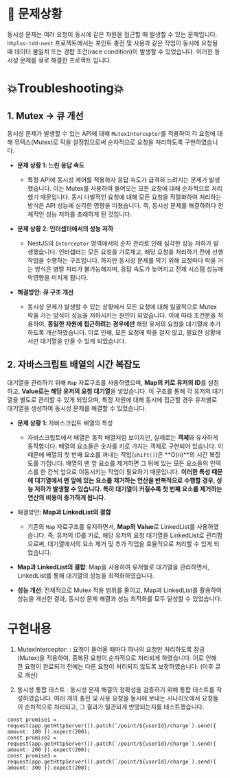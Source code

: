 
# 🫨 문제상황
동시성 문제는 여러 요청이 동시에 같은 자원을 접근할 때 발생할 수 있는 문제입니다. `hhplus-tdd-nest` 프로젝트에서는 포인트 충전 및 사용과 같은 작업이 동시에 요청될 때 데이터 불일치 또는 경합 조건(race condition)이 발생할 수 있었습니다. 이러한 동시성 문제를 큐로 해결한 프로젝트 입니다.


# 💥Troubleshooting💥

## **1. Mutex → 큐 개선**

동시성 문제가 발생할 수 있는 API에 대해 `MutexInterceptor`를 적용하여 각 요청에 대해 뮤텍스(Mutex)로 락을 설정함으로써 순차적으로 요청을 처리하도록 구현하였습니다.


- **문제 상황 1: 느린 응답 속도**
    - 특정 API에 동시성 제어를 적용하자 응답 속도가 급격히 느려지는 문제가 발생했습니다. 이는 Mutex를 사용하여 들어오는 모든 요청에 대해 순차적으로 처리했기 때문입니다. 동시 다발적인 요청에 대해 모든 요청을 직렬화하여 처리하는 방식은 API 성능에 심각한 영향을 미쳤습니다. 즉, 동시성 문제를 해결하려다 전체적인 성능 저하를 초래하게 된 것입니다.


-  **문제 상황 2: 인터셉터에서의 성능 저하**

    - NestJS의 `Interceptor` 영역에서의 순차 관리로 인해 심각한 성능 저하가 발생했습니다. 인터셉터는 모든 요청을 가로채고, 해당 요청을 처리하기 전에 선행 작업을 수행하는 구조입니다. 하지만 동시성 문제를 막기 위해 요청마다 락을 거는 방식은 병렬 처리가 불가능해지며, 응답 속도가 늦어지고 전체 시스템 성능에 악영향을 미치게 됩니다.

  - **해결방안: 큐 구조 개선**

     - 동시성 문제가 발생할 수 있는 상황에서 모든 요청에 대해 일괄적으로 Mutex 락을 거는 방식이 성능을 저하시키는 원인이 되었습니다. 이에 따라 조건문을 적용하여, **동일한 자원에 접근하려는 경우에만** 해당 유저의 요청을 대기열에 추가하도록 개선하였습니다. 이로 인해, 모든 요청에 락을 걸지 않고, 필요한 상황에서만 대기열을 만들 수 있게 되었습니다.


## 2. 자바스크립트 배열의 시간 복잡도

대기열을 관리하기 위해 `Map` 자료구조를 사용하였으며, **Map의 키로 유저의 ID**를 설정하고, **Value로는 해당 유저의 요청 대기열**을 넣었습니다. 이 구조를 통해 각 유저의 대기열을 별도로 관리할 수 있게 되었으며, 특정 자원에 대해 동시에 접근할 경우 유저별로 대기열을 생성하여 동시성 문제를 해결할 수 있었습니다.

-  **문제 상황 1:** 자바스크립트 배열의 특성

    - 자바스크립트에서 배열은 동적 배열처럼 보이지만, 실제로는 **객체**와 유사하게 동작합니다. 배열의 요소들은 숫자를 키로 가지는 객체로 구현되어 있습니다. 이 때문에 배열의 첫 번째 요소를 꺼내는 작업(`shift()`)은 **O(n)**의 시간 복잡도를 가집니다. 배열의 맨 앞 요소를 제거하면 그 뒤에 있는 모든 요소들의 인덱스를 한 칸씩 앞으로 이동시키는 작업이 필요하기 때문입니다. **이러한 특성 때문에 대기열에서 맨 앞에 있는 요소를 제거하는 연산을 반복적으로 수행할 경우, 성능 저하가 발생할 수 있습니다. 특히 대기열이 커질수록 첫 번째 요소를 제거하는 연산의 비용이 증가하게 됩니다.**

- 해결방안: **Map과 LinkedList의 결합**

    - 기존의 `Map` 자료구조를 유지하면서, **Map의 Value**로 LinkedList를 사용하였습니다. 즉, 유저의 ID를 키로, 해당 유저의 요청 대기열을 LinkedList로 관리함으로써, 대기열에서의 요소 제거 및 추가 작업을 효율적으로 처리할 수 있게 되었습니다.

- **Map과 LinkedList의 결합**: Map을 사용하여 유저별로 대기열을 관리하면서, LinkedList를 통해 대기열의 성능을 최적화하였습니다.
- **성능 개선**: 전체적으로 Mutex 적용 범위를 줄이고, Map과 LinkedList를 활용하여 성능을 개선한 결과, 동시성 문제 해결과 성능 최적화를 모두 달성할 수 있었습니다.


# 구현내용
1. MutexInterceptor: : 요청이 들어올 때마다 하나의 요청만 처리하도록 잠금(Mutex)을 적용하여, 중복된 요청이 순차적으로 처리되게 하였습니다. 이로 인해 한 요청이 완료되기 전에는 다른 요청이 처리되지 않도록 보장하였습니다. (이후 큐로 개선)

2. 동시성 통합 테스트 : 동시성 문제 해결의 정확성을 검증하기 위해 통합 테스트를 작성하였습니다. 여러 개의 충전 및 사용 요청을 동시에 보내는 시나리오에서 요청들이 순차적으로 처리되고, 그 결과가 일관되게 반영되는지를 테스트했습니다.
```tsx
const promise1 = request(app.getHttpServer()).patch(`/point/${userId}/charge`).send({ amount: 100 }).expect(200);
const promise2 = request(app.getHttpServer()).patch(`/point/${userId}/charge`).send({ amount: 200 }).expect(200);
const promise3 = request(app.getHttpServer()).patch(`/point/${userId}/charge`).send({ amount: 300 }).expect(200);
```
